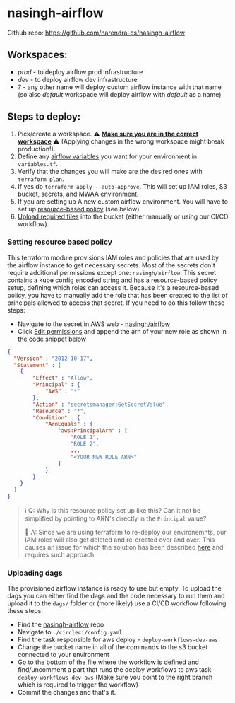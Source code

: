# nasingh-airflow 

Github repo:  https://github.com/narendra-cs/nasingh-airflow

## Workspaces:
- *prod* - to deploy airflow prod infrastructure
- *dev* - to deploy airflow dev infrastructure
- *?* - any other name will deploy custom airflow instance with that name (so also *default* workspace will deploy airflow with *default* as a name)

## Steps to deploy:
1. Pick/create a workspace. :warning: <ins>**Make sure you are in the correct workspace**</ins> :warning: (Applying changes in the wrong workspace might break production!).
2. Define any <ins>airflow variables</ins> you want for your environment in `variables.tf`.
3. Verify that the changes you will make are the desired ones with `terraform plan`.
4. If yes do `terraform apply --auto-approve`. This will set up IAM roles, S3 bucket, secrets, and MWAA environment.
5. If you are setting up A new custom airflow environment. You will have to set up [resource-based policy](#setting-resource-based-policy) (see below). 
6. [Upload required files](#uploading-dags) into the bucket (either manually or using our CI/CD workflow).

### Setting resource based policy 
This terraform module provisions IAM roles and policies that are used by the airflow instance to get necessary secrets. Most of the secrets don't require additional permissions except one: `nasingh/airflow`. This secret contains a kube config encoded string and has a resource-based policy setup, defining which roles can access it. Because it's a resource-based policy, you have to manually add the role that has been created to the list of principals allowed to access that secret. If you need to do this follow these steps:
* Navigate to the secret in AWS web - [nasingh/airflow](https://us-east-1.console.aws.amazon.com/secretsmanager/secret?name=nasingh%2Fairflow&region=us-east-1)
* Click <ins>Edit permissions</ins> and append the arn of your new role as shown in the code snippet below

~~~json
{
  "Version" : "2012-10-17",
  "Statement" : [ 
    {
        "Effect" : "Allow",
        "Principal" : {
            "AWS" : "*"
        },
        "Action" : "secretsmanager:GetSecretValue",
        "Resource" : "*",
        "Condition" : {
            "ArnEquals" : {
                "aws:PrincipalArn" : [ 
                    "ROLE 1", 
                    "ROLE 2",
                    ...
                    "<YOUR NEW ROLE ARN>"
                ]
            }
        }
    } 
  ]
}
~~~

> ℹ️ Q: Why is this resource policy set up like this? Can it not be simplified by pointing to ARN's directly in the `Principal` value?
>
>
>💬 A: Since we are using terraform to re-deploy our environemnts, our IAM roles will also get deleted and re-created over and over. This causes an issue for which the solution has been described [here](https://aws.amazon.com/blogs/security/how-to-use-trust-policies-with-iam-roles/#:~:text=What%20happens%20when%20a%20role%20in%20a%20trust%20policy%20is%20deleted) and requires such approach.


### Uploading dags 

The provisioned airflow instance is ready to use but empty. To upload the dags you can either find the dags and the code necessary to run them and upload it to the `dags/` folder or (more likely) use a CI/CD workflow following these steps:

* Find the [nasingh-airflow](https://github.com/MediaMath/nasingh-airflow) repo
* Navigate to `./circleci/config.yaml`
* Find the task responsible for aws deploy - `deploy-workflows-dev-aws`
* Change the bucket name in all of the commands to the s3 bucket connected to your environment
* Go to the bottom of the file where the workflow is defined and find/uncomment a part that runs the deploy workflows to aws task - `deploy-workflows-dev-aws` (Make sure you point to the right branch which is required to trigger the workflow)
* Commit the changes and that's it.